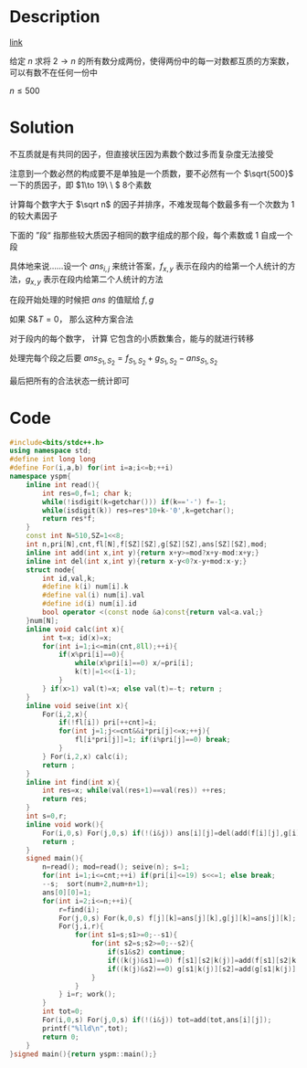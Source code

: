 # Description

[link](https://www.luogu.com.cn/problem/P2150)

给定 $n$ 求将 $2 \to n$ 的所有数分成两份，使得两份中的每一对数都互质的方案数，可以有数不在任何一份中

$n\le 500$ 

# Solution

不互质就是有共同的因子，但直接状压因为素数个数过多而复杂度无法接受

注意到一个数必然的构成要不是单独是一个质数，要不必然有一个 $\sqrt{500}$ 一下的质因子，即 $1\to 19\ \ $ $8$个素数

计算每个数字大于 $\sqrt n$ 的因子并排序，不难发现每个数最多有一个次数为 $1$ 的较大素因子

下面的 ”段“ 指那些较大质因子相同的数字组成的那个段，每个素数或 $1$ 自成一个段

具体地来说……设一个 $ans_{i,j}$ 来统计答案，$f_{x,y}$ 表示在段内的给第一个人统计的方法，$g_{x,y}$ 表示在段内给第二个人统计的方法

在段开始处理的时候把 $ans$ 的值赋给 $f,g$

如果 $S\&T=0$， 那么这种方案合法

对于段内的每个数字， 计算 它包含的小质数集合，能与的就进行转移

处理完每个段之后要 $ans_{S_1,S_2}=f_{S_1,S_2}+g_{S_1,S_2}-ans_{S_1,S_2}$ 

最后把所有的合法状态一统计即可

# Code

```cpp
#include<bits/stdc++.h>
using namespace std;
#define int long long
#define For(i,a,b) for(int i=a;i<=b;++i)
namespace yspm{
	inline int read(){
		int res=0,f=1; char k;
		while(!isdigit(k=getchar())) if(k=='-') f=-1;
		while(isdigit(k)) res=res*10+k-'0',k=getchar();
		return res*f;
	}
	const int N=510,SZ=1<<8;
	int n,pri[N],cnt,fl[N],f[SZ][SZ],g[SZ][SZ],ans[SZ][SZ],mod;
	inline int add(int x,int y){return x+y>=mod?x+y-mod:x+y;}
	inline int del(int x,int y){return x-y<0?x-y+mod:x-y;}
	struct node{
		int id,val,k;
		#define k(i) num[i].k
		#define val(i) num[i].val
		#define id(i) num[i].id
		bool operator <(const node &a)const{return val<a.val;}
	}num[N];
	inline void calc(int x){
		int t=x; id(x)=x;
		for(int i=1;i<=min(cnt,8ll);++i){
			if(x%pri[i]==0){
				while(x%pri[i]==0) x/=pri[i];
				k(t)|=1<<(i-1);
			}
		} if(x>1) val(t)=x; else val(t)=-t; return ;
	}
	inline void seive(int x){
		For(i,2,x){
			if(!fl[i]) pri[++cnt]=i;
			for(int j=1;j<=cnt&&i*pri[j]<=x;++j){                           
				fl[i*pri[j]]=1; if(i%pri[j]==0) break; 
			}
		} For(i,2,x) calc(i); 
		return ;
	}
	inline int find(int x){
		int res=x; while(val(res+1)==val(res)) ++res; 
		return res;
	}
	int s=0,r;
	inline void work(){
		For(i,0,s) For(j,0,s) if(!(i&j)) ans[i][j]=del(add(f[i][j],g[i][j]),ans[i][j]);
		return ;
	}
	signed main(){
		n=read(); mod=read(); seive(n); s=1;
		for(int i=1;i<=cnt;++i) if(pri[i]<=19) s<<=1; else break;
		--s;  sort(num+2,num+n+1); 
		ans[0][0]=1; 
		for(int i=2;i<=n;++i){
			r=find(i);
			For(j,0,s) For(k,0,s) f[j][k]=ans[j][k],g[j][k]=ans[j][k];
			For(j,i,r){
				for(int s1=s;s1>=0;--s1){
					for(int s2=s;s2>=0;--s2){
						if(s1&s2) continue;
						if((k(j)&s1)==0) f[s1][s2|k(j)]=add(f[s1][s2|k(j)],f[s1][s2]);
						if((k(j)&s2)==0) g[s1|k(j)][s2]=add(g[s1|k(j)][s2],g[s1][s2]);
					}
				} 
			} i=r; work();
		} 	
		int tot=0;
		For(i,0,s) For(j,0,s) if(!(i&j)) tot=add(tot,ans[i][j]);
		printf("%lld\n",tot);
		return 0;
	}
}signed main(){return yspm::main();}
```